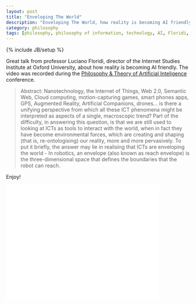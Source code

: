 ```yaml
---
layout: post
title: "Enveloping The World"
description: "Enveloping The World, how reality is becoming AI friendly"
category: philosophy
tags: [philosophy, philosophy of information, technology, AI, Floridi, video]
---
```

{% include JB/setup %}  


Great talk from professor Luciano Floridi, director of the Internet Studies Institute at Oxford University, about how reality is becoming AI friendly. The video was recorded during the [Philosophy & Theory of Artificial Inteligence](http://www.pt-ai.org/2013/) conference. 


>Abstract: Nanotechnology, the Internet of Things, Web 2.0, Semantic Web, Cloud computing, motion-capturing games, smart phones apps, GPS, Augmented Reality, Artificial Companions, drones... is there a unifying perspective from which all these ICT phenomena might be interpreted as aspects of a single, macroscopic trend? Part of the difficulty, in answering this question, is that we are still used to looking at ICTs as tools to interact with the world, when in fact they have become environmental forces, which are creating and shaping (that is, re-ontologising) our reality, more and more pervasively. To put it briefly, the answer may lie in realising that ICTs are enveloping the world - In robotics, an envelope (also known as reach envelope) is the three-dimensional space that defines the boundaries that the robot can reach.


Enjoy!


<object width="420" height="315"><param name="movie" value="//www.youtube.com/v/IQ6psPrD0MM?version=3&amp;hl=pt_BR&amp;rel=0"></param><param name="allowFullScreen" value="true"></param><param name="allowscriptaccess" value="always"></param><embed src="//www.youtube.com/v/IQ6psPrD0MM?version=3&amp;hl=pt_BR&amp;rel=0" type="application/x-shockwave-flash" width="420" height="315" allowscriptaccess="always" allowfullscreen="true"></embed></object>
